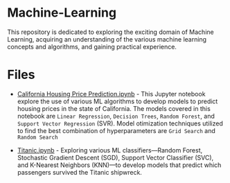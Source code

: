 # Machine-Learning
This repository is dedicated to exploring the exciting domain of Machine Learning, acquiring an understanding of the various machine learning concepts and algorithms, and gaining practical experience.

# Files
* [California Housing Price Prediction.ipynb](https://github.com/KelvinMumo/Machine-Learning/blob/main/California%20Housing%20Price%20Prediction.ipynb) - This Jupyter notebook explore the use of various ML algorithms to develop models to predict housing prices in the state of California. The models covered in this notebook are `Linear Regression`, `Decision Trees`, `Random Forest`, and `Support Vector Regression` (SVR). Model otimization techniques utilized to find the best combination of hyperparameters are `Grid Search` and `Random Search`

* [Titanic.ipynb](https://github.com/KelvinMumo/Machine-Learning/blob/main/Titanic.ipynb) - Exploring various ML classifiers—Random Forest, Stochastic Gradient Descent (SGD), Support Vector Classifier (SVC), and K-Nearest Neighbors (KNN)—to develop models that predict which passengers survived the Titanic shipwreck.

